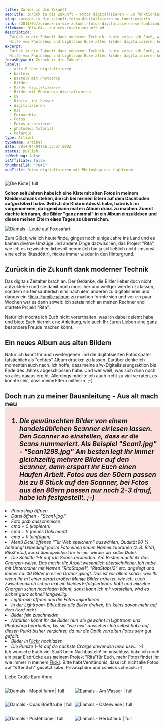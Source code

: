 ```yaml
---
title: Zurück in die Zukunft
seoTitle: Zurück in die Zukunft - Fotos digitalisieren - So funktionierts
slug: zurueck-in-die-zukunft-fotos-digitalisieren-so-funktionierts
link: /2014/04/zurueck-in-die-zukunft-fotos-digitalisieren-so-funktionierts/
fileName: 2014-04---zurueck-in-die-zukunft.md
description:
  Zurück in die Zukunft dank moderner Technik. Heute zeige ich Euch, wie Ihr mit
  Hilfe von Photoshop und Lightroom Eure alten Bilder digitalisieren könnt.
excerpt:
  Zurück in die Zukunft dank moderner Technik. Heute zeige ich Euch, wie Ihr mit
  Hilfe von Photoshop und Lightroom Eure alten Bilder digitalisieren könnt.
focusKeyword: Zurück in die Zukunft
labels:
  - alte Bilder digitalisieren
  - basteln
  - Basteln mit Photoshop
  - Bilder
  - Bilder digitalisieren
  - Bilder mit Photoshop digitalisieren
  - CS
  - Digital ist besser
  - digitalisieren
  - DIY
  - Fotoarchiv
  - Fotos
  - Fotos archivieren
  - photoshop tutorial
  - Polaroid
type: Artikel
typeName: Artikel
date: 2014-04-04T16:33:07.000Z
status: publish
isWerbung: false
isAffiliate: false
thumbnailId: "7841"
subTitle: Fotos digitalisieren mit Photoshop und Lightroom
---
```


![Die Kiste | full](http://cardamonchai.files.wordpress.com/2014/04/photo1-e1396626690878.jpg " [](https://www.flickr.com/photos/99929697@N07/sets/72157642207927715/)  Die Kiste")

<strong>Schon seit Jahren habe ich eine Kiste mit alten Fotos in meinem
Kleiderschrank stehen, die ich bei meinen Eltern auf dem Dachboden aufgestöbert
habe. Seit ich die Kiste entdeckt habe, habe ich mir vorgenommen, da irgendwann
mal ein Album draus zu machen. Zuerst dachte ich daran, die Bilder "ganz normal"
in ein Album einzukleben und dieses meinen Eltern eines Tages zu
überreichen.</strong>

![Damals - Leute auf Fotosafari](http://cardamonchai.files.wordpress.com/2014/04/13623132573_d24a3d271c_z.jpg?w=300 " [](https://www.flickr.com/photos/99929697@N07/sets/72157642207927715/)  Damals - Leute auf Fotosafari")

Zum Glück, wie ich heute finde, gingen noch einige Jahre ins Land und es kamen
diverse Umzüge und andere Dinge dazwischen, das Projekt "Rita", wie ich es
inzwischen liebevoll nenne (ich bin ja schließlich nicht umsonst eine echte
Ritasdóttir), rückte immer wieder in den Hintergrund.

## Zurück in die Zukunft dank moderner Technik

Das digitale Zeitalter brach an. Der Gedanke, die Bilder lieber doch nicht
aufzukleben und sie damit noch morscher und welliger werden zu lassen, sondern
sie feinsäuberlich eins nach dem anderen zu digitalisieren und daraus ein
[Flickr-Familienalbum](https://www.flickr.com/photos/99929697@N07/sets/72157642207927715/)
zu machen formte sich und vor ein paar Wochen war es dann soweit: Ich setzte
mich an meinen Rechner und startete Projekt "Rita".

Natürlich möchte ich Euch nicht vorenthalten, was ich dabei gelernt habe und
biete Euch hiermit eine Anleitung, wie auch Ihr Euren Lieben eine ganz besondere
Freude machen könnt.

## Ein neues Album aus alten Bildern

Natürlich könnt Ihr auch weitergehen und die digitalisierten Fotos später
tatsächlich als "echtes" Album drucken zu lassen. Darüber denke ich momentan
auch nach. Ich hoffe, dass meine s/w-Digitalisierungsaktion bis Ende des Jahres
abgeschlossen habe. Und wer weiß, was sich dann noch so alles daraus ergibt.
Allerdings möchte ich auch nicht zu viel verraten, es könnte sein, dass meine
Eltern mitlesen. ;-)

## Doch nun zu meiner Bauanleitung - Aus alt mach neu<div style="background: #fbdedb; padding: 10px 10px 0;"><ol><li><em>Die gewünschten Bilder von einem handelsüblichen Scanner einlesen lassen. Den Scanner so einstellen, dass er die Scans nummeriert. Als Beispiel "Scan1.jpg" - "Scan1298.jpg" Am besten legt Ihr immer gleichzeitig mehrere Bilder auf den Scanner, dann erspart Ihr Euch einen Haufen Arbeit. Fotos aus den 50ern passen bis zu 8 Stück auf den Scanner, bei Fotos aus den 80ern passen nur noch 2-3 drauf, habe ich festgestellt. ;-)

</em></li><li><em>Photoshop öffnen</em></li><li><em>Datei öffnen -
"Scan1-jpg."</em></li><li><em>Foto grob ausschneiden</em></li><li><em>cmd + C
(kopieren)</em></li><li><em>cmd + N (neues Dokument)</em></li><li><em>cmd + V
(einfügen)</em></li><li><em>Menü Datei öffenen "Für Web speichern" auswählen,
Qualität 90 % - Achtung! Unbedingt jedem Foto einen neuen Namen zuordnen (z. B.
Rita1, Rita2 etc.), sonst überspeichert Ihr immer wieder die selbe
Datei.</em></li><li><em>Die Schritte 1-8 auf alle Scans anwenden. Am Besten
macht ihr das Chargen-weise. Das macht die Arbeit wesentlich übersichtlicher.
Ich habe mit Unterordner mit Namen "RitaStapel1", "RitaStapel2" etc. angelegt
und immer ca. 30 Bilder in einen Ordner gelegt. Das ist vor allem schön, weil
Ihr, wenn Ihr mit einer derart großen Menge Bilder arbeitet, wie ich, auch
zwischendurch schon mal ein kleines Erfolgserlebnis habt und einzelne Chargen
schon hochladen könnt, sonst kann ich mir vorstellen, wird es sicher ganz
schnell langweilig.</em></li><li><em>Lightroom öffnen und die Fotos
importieren</em></li><li><em>In der Lightroom-Bibliothek alle Bilder drehen, bis
keins davon mehr auf dem Kopf steht.</em></li><li><em>Bilder fein
zuschneiden</em></li><li><em>Natürlich könnt Ihr die Bilder nun wie gewohnt in
Lightroom und Photoshop bearbeiten, bis sie "wie neu" aussehen. Ich selbst habe
auf diesen Punkt bisher verzichtet, da mir die Optik von alten Fotos sehr gut
gefällt.</em></li><li><em>Bilder in
[Flickr](https://www.flickr.com/photos/99929697@N07/)
hochladen</em></li><li><em>Die Punkte 1-14 auf die nächste Charge anwenden usw.
usw... :-)</em></li></ol></div> Ich wünsche Euch viel Spaß beim Nachbasteln! Im
Anschluss habe ich noch ein paar Eindrücke aus meinem Projekt "Rita"für Euch,
mehr Fotos findet Ihr wie immer in meinem
[Flickr](https://www.flickr.com/photos/99929697@N07/sets/72157642207927715/).
Bitte habt Verständnis, dass ich nicht alle Fotos auf "öffentlich" gesetzt habe.
Privatsphäre und schnick schnack. ;-)

Liebe Grüße Eure Anne

<div style="width: 45%; float: left;">

![Damals - Möppi fahrn | full](http://cardamonchai.com/wp-content/uploads/2014/04/13623142393_0c6905dd4f_z-e1396627768489.jpg "Damals - Möppi fahrn")

</div><div style="width: 45%; float: left;">

![Damals - Am Wasser | full](http://cardamonchai.com/wp-content/uploads/2014/04/13623218035_f48a3aeb1f_z-e1396627843452.jpg "Damals - Am Wasser")

</div><div style="clear: both;"></div><div style="width: 45%; float: left;">

![Damals - Opas Brieftaube | full](http://cardamonchai.com/wp-content/uploads/2014/04/13623653934_81aaeccc0e_z-e1396627876252.jpg "Damals - Opas Brieftaube")

</div><div style="width: 45%; float: left;">

![Damals - Osterwiese | full](http://cardamonchai.com/wp-content/uploads/2014/04/13623381353_87ac6157f7_z-e1396627862704.jpg "Damals - Osterwiese")

</div><div style="clear: both;"></div><div style="width: 45%; float: left;">

![Damals - Pusteblume | full](http://cardamonchai.com/wp-content/uploads/2014/04/13623262473_5b7b90c618_z-e1396628587945.jpg "Damals - Pusteblume")

</div><div style="width: 45%; float: left;">

![Damals - Herbstlaub | full](http://cardamonchai.com/wp-content/uploads/2014/04/13623271425_49c8ab5981_z-e1396627896351.jpg "Damals - Herbstlaub")

</div><div style="clear: both;"></div>
